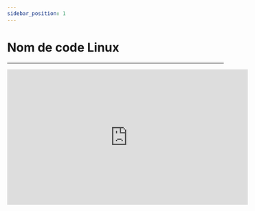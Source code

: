 ```yaml
---
sidebar_position: 1
---
```


# Nom de code Linux 
---------------

<iframe width="560" height="315" src="https://www.youtube.com/embed/79_IMeks4wY" title="YouTube video player" frameborder="0" allow="accelerometer; autoplay; clipboard-write; encrypted-media; gyroscope; picture-in-picture" allowfullscreen></iframe>